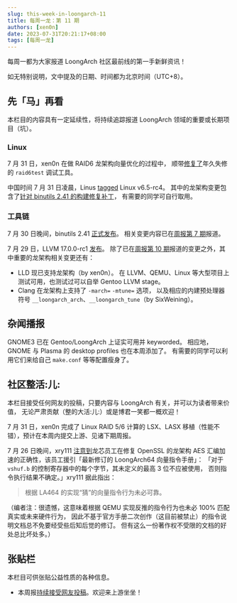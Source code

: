 ```yaml
---
slug: this-week-in-loongarch-11
title: 每周一龙：第 11 期
authors: [xen0n]
date: 2023-07-31T20:21:17+08:00
tags: [每周一龙]
---
```


每周一都为大家报道 LoongArch 社区最前线的第一手新鲜资讯！

<!-- truncate -->

如无特别说明，文中提及的日期、时间都为北京时间（UTC+8）。

## 先「马」再看

本栏目的内容具有一定延续性，将持续追踪报道 LoongArch 领域的重要或长期项目（坑）。

### Linux

7 月 31 日，xen0n 在做 RAID6 龙架构向量优化的过程中，
顺带[修复了](https://lore.kernel.org/linux-raid/20230731104911.411964-1-kernel@xen0n.name/)年久失修的 `raid6test` 调试工具。

中国时间 7 月 31 日凌晨，Linus [tagged](https://lore.kernel.org/lkml/CAHk-=wik9NO9Un-OU0rVeo1+dp=6vj=s=K0T=uBVEa+Aqkj66w@mail.gmail.com/) Linux v6.5-rc4。
其中的龙架构变更包含了[针对 binutils 2.41 的构建修复补丁](https://github.com/torvalds/linux/commit/03c53eb90c0c61885b2175adf8675fb56df7f8db)，
有需要的同学可自行取用。

### 工具链

7 月 30 日晚间，binutils 2.41 [正式发布](https://sourceware.org/pipermail/binutils/2023-July/128719.html)。
相关变更内容已在[周报第 7 期](./2023-07-03-this-week-in-loongarch-7.md)报道。

7 月 29 日，LLVM 17.0.0-rc1 [发布](https://discourse.llvm.org/t/llvm-17-0-0-rc1-tagged/72404)。
除了已在[周报第 10 期](./2023-07-24-this-week-in-loongarch-10.md)报道的变更之外，其中重要的龙架构相关变更还有：

* LLD 现已支持龙架构（by xen0n）。
  在 LLVM、QEMU、Linux 等大型项目上测试可用，也测试过可以自举 Gentoo LLVM stage。
* Clang 在龙架构上支持了 `-march=` `-mtune=` 选项，
  以及相应的内建预处理器符号 `__loongarch_arch`、`__loongarch_tune`（by SixWeining）。

## 杂闻播报

GNOME3 已在 Gentoo/LoongArch 上证实可用并 keyworded。
相应地，GNOME 与 Plasma 的 desktop profiles 也在本周添加了。
有需要的同学可以利用它们来给自己 `make.conf` 等等配置瘦身了。

## 社区整活:儿:

本栏目接受任何网友的投稿，只要内容与 LoongArch 有关，并可以为读者带来价值，
无论严肃贡献（整的大活:儿:）或是博君一笑都一概欢迎！

7 月 31 日，xen0n 完成了 Linux RAID 5/6 计算的 LSX、LASX 移植（性能不错），预计在本周内提交上游、见诸下期周报。

7 月 26 日晚间，xry111 [注意到](https://github.com/openssl/openssl/pull/21530)龙芯员工在修复
OpenSSL 的龙架构 AES 汇编加速的正确性，该员工援引「最新修订的 LoongArch64 向量指令手册」：
「对于 `vshuf.b` 的控制寄存器中的每个字节，其未定义的最高 3 位不应被使用，
否则指令执行结果不确定。」xry111 据此指出：

> 根据 LA464 的实现“猜”的向量指令行为未必可靠。

（编者注：很遗憾，这意味着根据 QEMU 实现反推的指令行为也未必 100% 匹配真实或未来硬件行为，
因此不基于官方手册二次创作（这目前被禁止）的指令说明文档总不免要经受些后知后觉的修订。
但有这么一份著作权不受限的文档的好处总比坏处多。）

## 张贴栏

本栏目可供张贴公益性质的各种信息。

* 本周报[持续接受网友投稿][call-for-submissions]。欢迎来上游坐坐！

[call-for-submissions]: https://github.com/loongson-community/areweloongyet/issues/16
